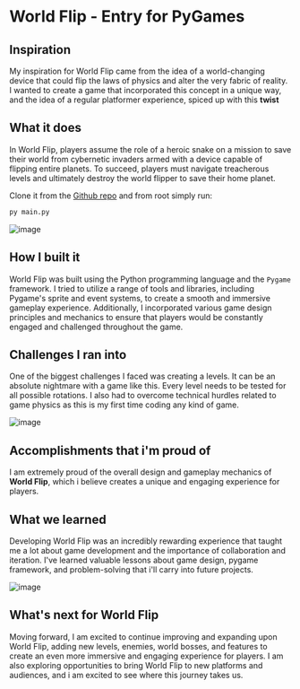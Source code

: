 # World Flip - Entry for PyGames

## Inspiration

My inspiration for World Flip came from the idea of a world-changing device that could flip the laws of physics and alter the very fabric of reality. I wanted to create a game that incorporated this concept in a unique way, and the idea of a regular platformer experience, spiced up with this **twist**

## What it does

In World Flip, players assume the role of a heroic snake on a mission to save their world from cybernetic invaders armed with a device capable of flipping entire planets. To succeed, players must navigate treacherous levels and ultimately destroy the world flipper to save their home planet.

Clone it from the [Github repo](https://github.com/PetarRan/world-flip) and from root simply run:
```bash
py main.py
```

![image](https://user-images.githubusercontent.com/70757499/232612611-61a59726-e5cf-41d3-b372-562a97295595.png)


## How I built it

World Flip was built using the Python programming language and the `Pygame` framework. I tried to utilize a range of tools and libraries, including Pygame's sprite and event systems, to create a smooth and immersive gameplay experience. Additionally, I incorporated various game design principles and mechanics to ensure that players would be constantly engaged and challenged throughout the game.

## Challenges I ran into

One of the biggest challenges I faced was creating a levels. It can be an absolute nightmare with a game like this. Every level needs to be tested for all possible rotations. I also had to overcome technical hurdles related to game physics as this is my first time coding any kind of game.

![image](https://user-images.githubusercontent.com/70757499/232612595-cd77110f-5081-4566-86fe-63b10757b81a.png)


## Accomplishments that i'm proud of

I am extremely proud of the overall design and gameplay mechanics of **World Flip**, which i believe creates a unique and engaging experience for players.

## What we learned

Developing World Flip was an incredibly rewarding experience that taught me a lot about game development and the importance of collaboration and iteration. I've learned valuable lessons about game design, pygame framework, and problem-solving that i'll carry into future projects.

![image](https://user-images.githubusercontent.com/70757499/232612621-89b34585-d10c-41c8-b26d-9abb8de48d08.png)

## What's next for World Flip

Moving forward, I am excited to continue improving and expanding upon World Flip, adding new levels, enemies, world bosses, and features to create an even more immersive and engaging experience for players. I am also exploring opportunities to bring World Flip to new platforms and audiences, and i am excited to see where this journey takes us.
